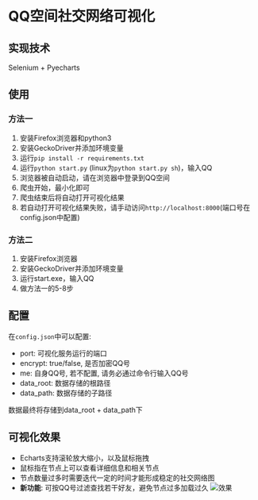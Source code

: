 # QQ空间社交网络可视化

## 实现技术

Selenium + Pyecharts

## 使用

### 方法一

1. 安装Firefox浏览器和python3
1. 安装GeckoDriver并添加环境变量
1. 运行`pip install -r requirements.txt`
1. 运行`python start.py` (linux为`python start.py sh`)，输入QQ
1. 浏览器被自动启动，请在浏览器中登录到QQ空间
1. 爬虫开始，最小化即可
1. 爬虫结束后将自动打开可视化结果
1. 若自动打开可视化结果失败，请手动访问`http://localhost:8000`(端口号在config.json中配置)

### 方法二

1. 安装Firefox浏览器
1. 安装GeckoDriver并添加环境变量
1. 运行start.exe，输入QQ
1. 做方法一的5-8步

## 配置

在`config.json`中可以配置:

- port: 可视化服务运行的端口
- encrypt: true/false, 是否加密QQ号
- me: 自身QQ号, 若不配置, 请务必通过命令行输入QQ号
- data_root: 数据存储的根路径
- data_path: 数据存储的子路径

数据最终将存储到data_root + data_path下

## 可视化效果

- Echarts支持滚轮放大缩小，以及鼠标拖拽
- 鼠标指在节点上可以查看详细信息和相关节点
- 节点数量过多时需要迭代一定的时间才能形成稳定的社交网络图
- **新功能**: 可按QQ号过滤查找若干好友，避免节点过多加载过久
![效果](https://github.com/Liadrinz/qq-relation/blob/master/demo.png)
